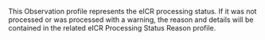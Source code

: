 This Observation profile represents the  eICR processing status. If it was not processed or was processed with a warning, the reason and details will be contained in the related eICR Processing Status Reason profile.